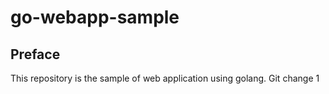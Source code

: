 # go-webapp-sample



## Preface
This repository is the sample of web application using golang.
Git change 1

